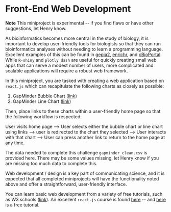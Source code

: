 # Front-End Web Development

**Note** This miniproject is experimental -- if you find flaws or have other suggestions, let Henry know.

As bioinformatics becomes more central in the study of biology, it is important to develop user-friendly tools for biologists so that they can run bioinformatics analyses without needing to learn a programming language. Excellent examples of this can be found in [gepia2](http://gepia2.cancer-pku.cn/#index), [enrichr](https://maayanlab.cloud/Enrichr/), and [cBioPortal](https://www.cbioportal.org/). While `R-shiny` and `plotly dash` are useful for quickly creating small web apps that can serve a modest number of users, more complicated and scalable applications will require a robust web framework.

In this miniproject, you are tasked with creating a web application based on `react.js` which can recapitulate the following charts as closely as possible:

1. GapMinder Bubble Chart ([link](https://www.gapminder.org/tools/#$chart-type=bubbles))
2. GapMinder Line Chart ([link](https://tools-v1.gapminder.org/tools/#$ui$dialogs$moreoptions$opened:true;;;&chart-type=linechart&url=v1)) 

Then, place links to these charts within a user-friendly home page so that the following workflow is respected:

User visits home page --> User selects either the bubble chart or line chart using links --> user is redirected to the chart they selected --> User interacts with that chart --> User can press another link to return to the home page at any time.

The data needed to complete this challenge `gapminder_clean.csv` is provided here. There may be some values missing, let Henry know if you are missing too much data to complete this.

Web development / design is a key part of communicating science, and it is expected that all completed miniprojects will have the functionality noted above and offer a straightforward, user-friendly interface.


You can learn basic web development from a variety of free tutorials, such as W3 schools ([link](https://www.w3schools.com/)). An excellent `react.js` course is found [here](https://www.udemy.com/course/react-the-complete-guide-incl-redux/learn/lecture/8268490?start=15#overview) -- and [here](https://reactjs.org/tutorial/tutorial.html) is a free tutorial.

